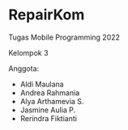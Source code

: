 # RepairKom
Tugas Mobile Programming 2022

Kelompok 3

Anggota:
- Aldi Maulana
- Andrea Rahmania
- Alya Arthamevia S.
- Jasmine Aulia P.
- Rerindra Fiktianti